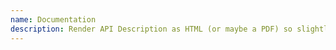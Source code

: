 ```yaml
---
name: Documentation
description: Render API Description as HTML (or maybe a PDF) so slightly less technical people can figure out how to work with the API
---
```

